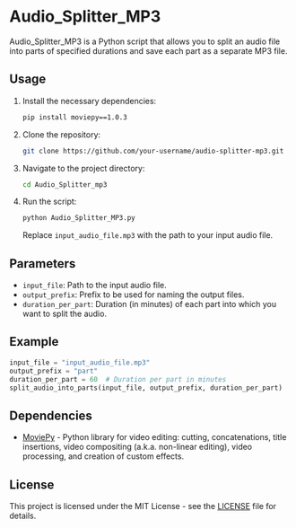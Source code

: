 # Audio_Splitter_MP3

Audio_Splitter_MP3 is a Python script that allows you to split an audio file into parts of specified durations and save each part as a separate MP3 file.

## Usage

1. Install the necessary dependencies:
   ```bash
   pip install moviepy==1.0.3
   ```

2. Clone the repository:
   ```bash
   git clone https://github.com/your-username/audio-splitter-mp3.git
   ```

3. Navigate to the project directory:
   ```bash
   cd Audio_Splitter_mp3
   ```

4. Run the script:
   ```bash
   python Audio_Splitter_MP3.py
   ```

   Replace `input_audio_file.mp3` with the path to your input audio file.

## Parameters

- `input_file`: Path to the input audio file.
- `output_prefix`: Prefix to be used for naming the output files.
- `duration_per_part`: Duration (in minutes) of each part into which you want to split the audio.

## Example

```python
input_file = "input_audio_file.mp3"
output_prefix = "part"
duration_per_part = 60  # Duration per part in minutes
split_audio_into_parts(input_file, output_prefix, duration_per_part)
```

## Dependencies

- [MoviePy](https://github.com/Zulko/moviepy) - Python library for video editing: cutting, concatenations, title insertions, video compositing (a.k.a. non-linear editing), video processing, and creation of custom effects.

## License

This project is licensed under the MIT License - see the [LICENSE](LICENSE) file for details.
